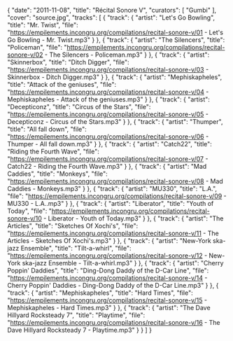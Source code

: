 {
  "date": "2011-11-08",
  "title": "Récital Sonore V",
  "curators": [
    "Gumbi"
  ],
  "cover": "source.jpg",
  "tracks": [
    {
      "track": {
        "artist": "Let's Go Bowling",
        "title": "Mr. Twist",
        "file": "https://empilements.incongru.org/compilations/recital-sonore-v/01 - Let's Go Bowling - Mr. Twist.mp3"
      }
    },
    {
      "track": {
        "artist": "The Silencers",
        "title": "Policeman",
        "file": "https://empilements.incongru.org/compilations/recital-sonore-v/02 - The Silencers - Policeman.mp3"
      }
    },
    {
      "track": {
        "artist": "Skinnerbox",
        "title": "Ditch Digger",
        "file": "https://empilements.incongru.org/compilations/recital-sonore-v/03 - Skinnerbox - Ditch Digger.mp3"
      }
    },
    {
      "track": {
        "artist": "Mephiskapheles",
        "title": "Attack of the geniuses",
        "file": "https://empilements.incongru.org/compilations/recital-sonore-v/04 - Mephiskapheles - Attack of the geniuses.mp3"
      }
    },
    {
      "track": {
        "artist": "Decepticonz",
        "title": "Circus of the Stars",
        "file": "https://empilements.incongru.org/compilations/recital-sonore-v/05 - Decepticonz - Circus of the Stars.mp3"
      }
    },
    {
      "track": {
        "artist": "Thumper",
        "title": "All fall down",
        "file": "https://empilements.incongru.org/compilations/recital-sonore-v/06 - Thumper - All fall down.mp3"
      }
    },
    {
      "track": {
        "artist": "Catch22",
        "title": "Riding the Fourth Wave",
        "file": "https://empilements.incongru.org/compilations/recital-sonore-v/07 - Catch22 - Riding the Fourth Wave.mp3"
      }
    },
    {
      "track": {
        "artist": "Mad Caddies",
        "title": "Monkeys",
        "file": "https://empilements.incongru.org/compilations/recital-sonore-v/08 - Mad Caddies - Monkeys.mp3"
      }
    },
    {
      "track": {
        "artist": "MU330",
        "title": "L.A.",
        "file": "https://empilements.incongru.org/compilations/recital-sonore-v/09 - MU330 - L.A..mp3"
      }
    },
    {
      "track": {
        "artist": "Liberator",
        "title": "Youth of Today",
        "file": "https://empilements.incongru.org/compilations/recital-sonore-v/10 - Liberator - Youth of Today.mp3"
      }
    },
    {
      "track": {
        "artist": "The Articles",
        "title": "Sketches Of Xochi's",
        "file": "https://empilements.incongru.org/compilations/recital-sonore-v/11 - The Articles - Sketches Of Xochi's.mp3"
      }
    },
    {
      "track": {
        "artist": "New-York ska-jazz Ensemble",
        "title": "Tilt-a-whirl",
        "file": "https://empilements.incongru.org/compilations/recital-sonore-v/12 - New-York ska-jazz Ensemble - Tilt-a-whirl.mp3"
      }
    },
    {
      "track": {
        "artist": "Cherry Poppin' Daddies",
        "title": "Ding-Dong Daddy of the D-Car Line",
        "file": "https://empilements.incongru.org/compilations/recital-sonore-v/14 - Cherry Poppin' Daddies - Ding-Dong Daddy of the D-Car Line.mp3"
      }
    },
    {
      "track": {
        "artist": "Mephiskapheles",
        "title": "Hard Times",
        "file": "https://empilements.incongru.org/compilations/recital-sonore-v/15 - Mephiskapheles - Hard Times.mp3"
      }
    },
    {
      "track": {
        "artist": "The Dave Hillyard Rocksteady 7",
        "title": "Playtime",
        "file": "https://empilements.incongru.org/compilations/recital-sonore-v/16 - The Dave Hillyard Rocksteady 7 - Playtime.mp3"
      }
    }
  ]
}
